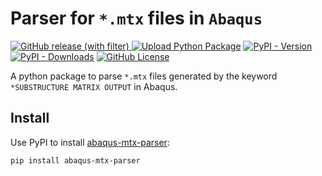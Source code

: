 # Parser for `*.mtx` files in `Abaqus`
[![GitHub release (with filter)](https://img.shields.io/github/v/release/huang-lihao/abaqus-mtx-parser?logo=github)
](https://github.com/huang-lihao/abaqus-mtx-parser)
[![Upload Python Package](https://github.com/huang-lihao/abaqus-mtx-parser/actions/workflows/python-publish.yml/badge.svg)](https://github.com/huang-lihao/abaqus-mtx-parser/actions/workflows/python-publish.yml)
[![PyPI - Version](https://img.shields.io/pypi/v/abaqus-mtx-parser?logo=pypi)](https://pypi.org/project/abaqus-mtx-parser/)
[![PyPI - Downloads](https://img.shields.io/pypi/dm/abaqus-mtx-parser?logo=PyPI)](https://pypi.org/project/abaqus-mtx-parser/)
[![GitHub License](https://img.shields.io/github/license/huang-lihao/abaqus-mtx-parser)](https://github.com/huang-lihao/abaqus-mtx-parser/blob/main/LICENSE)


A python package to parse `*.mtx` files generated by the keyword `*SUBSTRUCTURE MATRIX OUTPUT` in Abaqus.


Install
----------------------
Use PyPI to install [abaqus-mtx-parser](https://pypi.org/project/abaqus-mtx-parser/):
```sh
pip install abaqus-mtx-parser
```

